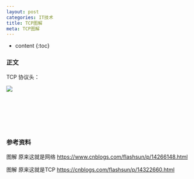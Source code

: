```yaml
---
layout: post
categories: IT技术
title: TCP图解
meta: TCP图解
---
```

* content
{:toc}

### 正文

TCP 协议头：

![]({{site.baseurl}}/images/20210205/20210205183704.png)

<br/><br/><br/><br/><br/>
### 参考资料

图解  原来这就是网络 <https://www.cnblogs.com/flashsun/p/14266148.html>

图解  原来这就是TCP <https://cnblogs.com/flashsun/p/14322660.html>

